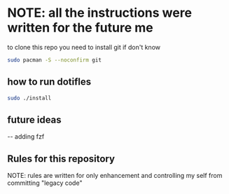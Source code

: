 # NOTE: all the instructions were written for the future me

to clone this repo you need to install git if don't know

```bash
sudo pacman -S --noconfirm git
```

## how to run dotifles

```bash
sudo ./install
```

## future ideas
-- adding fzf
## Rules for this repository

NOTE: rules are written for only enhancement and controlling my self from committing "legacy code"
